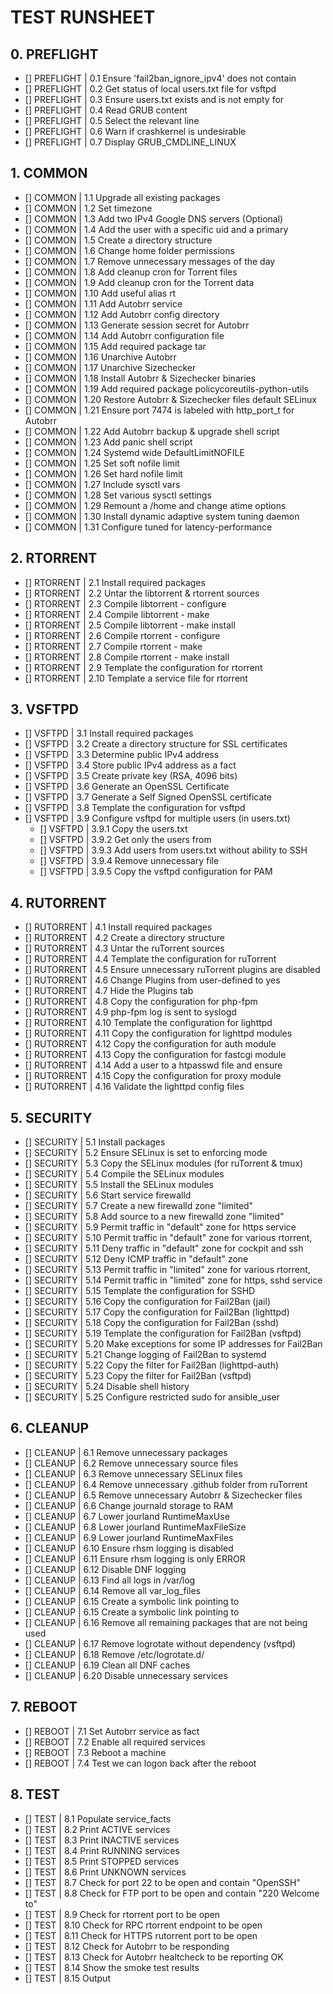 # TEST RUNSHEET

## 0. PREFLIGHT

- [] PREFLIGHT | 0.1 Ensure 'fail2ban_ignore_ipv4' does not contain
- [] PREFLIGHT | 0.2 Get status of local users.txt file for vsftpd
- [] PREFLIGHT | 0.3 Ensure users.txt exists and is not empty for
- [] PREFLIGHT | 0.4 Read GRUB content
- [] PREFLIGHT | 0.5 Select the relevant line
- [] PREFLIGHT | 0.6 Warn if crashkernel is undesirable
- [] PREFLIGHT | 0.7 Display GRUB_CMDLINE_LINUX

## 1. COMMON

- [] COMMON | 1.1 Upgrade all existing packages
- [] COMMON | 1.2 Set timezone
- [] COMMON | 1.3 Add two IPv4 Google DNS servers (Optional)
- [] COMMON | 1.4 Add the user with a specific uid and a primary
- [] COMMON | 1.5 Create a directory structure
- [] COMMON | 1.6 Change home folder permissions
- [] COMMON | 1.7 Remove unnecessary messages of the day
- [] COMMON | 1.8 Add cleanup cron for Torrent files
- [] COMMON | 1.9 Add cleanup cron for the Torrent data
- [] COMMON | 1.10 Add useful alias rt
- [] COMMON | 1.11 Add Autobrr service
- [] COMMON | 1.12 Add Autobrr config directory
- [] COMMON | 1.13 Generate session secret for Autobrr
- [] COMMON | 1.14 Add Autobrr configuration file
- [] COMMON | 1.15 Add required package tar
- [] COMMON | 1.16 Unarchive Autobrr
- [] COMMON | 1.17 Unarchive Sizechecker
- [] COMMON | 1.18 Install Autobrr & Sizechecker binaries
- [] COMMON | 1.19 Add required package policycoreutils-python-utils
- [] COMMON | 1.20 Restore Autobrr & Sizechecker files default SELinux
- [] COMMON | 1.21 Ensure port 7474 is labeled with http_port_t for Autobrr
- [] COMMON | 1.22 Add Autobrr backup & upgrade shell script
- [] COMMON | 1.23 Add panic shell script
- [] COMMON | 1.24 Systemd wide DefaultLimitNOFILE
- [] COMMON | 1.25 Set soft nofile limit
- [] COMMON | 1.26 Set hard nofile limit
- [] COMMON | 1.27 Include sysctl vars
- [] COMMON | 1.28 Set various sysctl settings
- [] COMMON | 1.29 Remount a /home and change atime options
- [] COMMON | 1.30 Install dynamic adaptive system tuning daemon
- [] COMMON | 1.31 Configure tuned for latency-performance

## 2. RTORRENT

- [] RTORRENT | 2.1 Install required packages
- [] RTORRENT | 2.2 Untar the libtorrent & rtorrent sources
- [] RTORRENT | 2.3 Compile libtorrent - configure
- [] RTORRENT | 2.4 Compile libtorrent - make
- [] RTORRENT | 2.5 Compile libtorrent - make install
- [] RTORRENT | 2.6 Compile rtorrent - configure
- [] RTORRENT | 2.7 Compile rtorrent - make
- [] RTORRENT | 2.8 Compile rtorrent - make install
- [] RTORRENT | 2.9 Template the configuration for rtorrent
- [] RTORRENT | 2.10 Template a service file for rtorrent

## 3. VSFTPD

- [] VSFTPD | 3.1 Install required packages
- [] VSFTPD | 3.2 Create a directory structure for SSL certificates
- [] VSFTPD | 3.3 Determine public IPv4 address
- [] VSFTPD | 3.4 Store public IPv4 address as a fact
- [] VSFTPD | 3.5 Create private key (RSA, 4096 bits)
- [] VSFTPD | 3.6 Generate an OpenSSL Certificate
- [] VSFTPD | 3.7 Generate a Self Signed OpenSSL certificate
- [] VSFTPD | 3.8 Template the configuration for vsftpd
- [] VSFTPD | 3.9 Configure vsftpd for multiple users (in users.txt)
  - [] VSFTPD | 3.9.1 Copy the users.txt
  - [] VSFTPD | 3.9.2 Get only the users from
  - [] VSFTPD | 3.9.3 Add users from users.txt without ability to SSH
  - [] VSFTPD | 3.9.4 Remove unnecessary file
  - [] VSFTPD | 3.9.5 Copy the vsftpd configuration for PAM

## 4. RUTORRENT

- [] RUTORRENT | 4.1 Install required packages
- [] RUTORRENT | 4.2 Create a directory structure
- [] RUTORRENT | 4.3 Untar the ruTorrent sources
- [] RUTORRENT | 4.4 Template the configuration for ruTorrent
- [] RUTORRENT | 4.5 Ensure unnecessary ruTorrent plugins are disabled
- [] RUTORRENT | 4.6 Change Plugins from user-defined to yes
- [] RUTORRENT | 4.7 Hide the Plugins tab
- [] RUTORRENT | 4.8 Copy the configuration for php-fpm
- [] RUTORRENT | 4.9 php-fpm log is sent to syslogd
- [] RUTORRENT | 4.10 Template the configuration for lighttpd
- [] RUTORRENT | 4.11 Copy the configuration for lighttpd modules
- [] RUTORRENT | 4.12 Copy the configuration for auth module
- [] RUTORRENT | 4.13 Copy the configuration for fastcgi module
- [] RUTORRENT | 4.14 Add a user to a htpasswd file and ensure
- [] RUTORRENT | 4.15 Copy the configuration for proxy module
- [] RUTORRENT | 4.16 Validate the lighttpd config files

## 5. SECURITY

- [] SECURITY | 5.1 Install packages
- [] SECURITY | 5.2 Ensure SELinux is set to enforcing mode
- [] SECURITY | 5.3 Copy the SELinux modules (for ruTorrent & tmux)
- [] SECURITY | 5.4 Compile the SELinux modules
- [] SECURITY | 5.5 Install the SELinux modules
- [] SECURITY | 5.6 Start service firewalld
- [] SECURITY | 5.7 Create a new firewalld zone "limited"
- [] SECURITY | 5.8 Add source to a new firewalld zone "limited"
- [] SECURITY | 5.9 Permit traffic in "default" zone for https service
- [] SECURITY | 5.10 Permit traffic in "default" zone for various rtorrent,
- [] SECURITY | 5.11 Deny traffic in "default" zone for cockpit and ssh
- [] SECURITY | 5.12 Deny ICMP traffic in "default" zone
- [] SECURITY | 5.13 Permit traffic in "limited" zone for various rtorrent,
- [] SECURITY | 5.14 Permit traffic in "limited" zone for https, sshd service
- [] SECURITY | 5.15 Template the configuration for SSHD
- [] SECURITY | 5.16 Copy the configuration for Fail2Ban (jail)
- [] SECURITY | 5.17 Copy the configuration for Fail2Ban (lighttpd)
- [] SECURITY | 5.18 Copy the configuration for Fail2Ban (sshd)
- [] SECURITY | 5.19 Template the configuration for Fail2Ban (vsftpd)
- [] SECURITY | 5.20 Make exceptions for some IP addresses for Fail2Ban
- [] SECURITY | 5.21 Change logging of Fail2Ban to systemd
- [] SECURITY | 5.22 Copy the filter for Fail2Ban (lighttpd-auth)
- [] SECURITY | 5.23 Copy the filter for Fail2Ban (vsftpd)
- [] SECURITY | 5.24 Disable shell history
- [] SECURITY | 5.25 Configure restricted sudo for ansible_user

## 6. CLEANUP

- [] CLEANUP | 6.1 Remove unnecessary packages
- [] CLEANUP | 6.2 Remove unnecessary source files
- [] CLEANUP | 6.3 Remove unnecessary SELinux files
- [] CLEANUP | 6.4 Remove unnecessary .github folder from ruTorrent
- [] CLEANUP | 6.5 Remove unnecessary Autobrr & Sizechecker files
- [] CLEANUP | 6.6 Change journald storage to RAM
- [] CLEANUP | 6.7 Lower jourland RuntimeMaxUse
- [] CLEANUP | 6.8 Lower jourland RuntimeMaxFileSize
- [] CLEANUP | 6.9 Lower jourland RuntimeMaxFiles
- [] CLEANUP | 6.10 Ensure rhsm logging is disabled
- [] CLEANUP | 6.11 Ensure rhsm logging is only ERROR
- [] CLEANUP | 6.12 Disable DNF logging
- [] CLEANUP | 6.13 Find all logs in /var/log
- [] CLEANUP | 6.14 Remove all var_log_files
- [] CLEANUP | 6.15 Create a symbolic link pointing to
- [] CLEANUP | 6.15 Create a symbolic link pointing to
- [] CLEANUP | 6.16 Remove all remaining packages that are not being used
- [] CLEANUP | 6.17 Remove logrotate without dependency (vsftpd)
- [] CLEANUP | 6.18 Remove /etc/logrotate.d/
- [] CLEANUP | 6.19 Clean all DNF caches
- [] CLEANUP | 6.20 Disable unnecessary services

## 7. REBOOT

- [] REBOOT | 7.1 Set Autobrr service as fact
- [] REBOOT | 7.2 Enable all required services
- [] REBOOT | 7.3 Reboot a machine
- [] REBOOT | 7.4 Test we can logon back after the reboot

## 8. TEST

- [] TEST | 8.1 Populate service_facts
- [] TEST | 8.2 Print ACTIVE services
- [] TEST | 8.3 Print INACTIVE services
- [] TEST | 8.4 Print RUNNING services
- [] TEST | 8.5 Print STOPPED services
- [] TEST | 8.6 Print UNKNOWN services
- [] TEST | 8.7 Check for port 22 to be open and contain "OpenSSH"
- [] TEST | 8.8 Check for FTP port to be open and contain "220 Welcome to"
- [] TEST | 8.9 Check for rtorrent port to be open
- [] TEST | 8.10 Check for RPC rtorrent endpoint to be open
- [] TEST | 8.11 Check for HTTPS rutorrent port to be open
- [] TEST | 8.12 Check for Autobrr to be responding
- [] TEST | 8.13 Check for Autobrr healtcheck to be reporting OK
- [] TEST | 8.14 Show the smoke test results
- [] TEST | 8.15 Output
